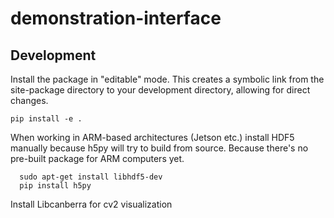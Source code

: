 # demonstration-interface
## Development
Install the package in "editable" mode. This creates a symbolic link from the site-package directory to your development directory, allowing for direct changes.
```
pip install -e .
```


When working in ARM-based architectures (Jetson etc.) install HDF5 manually because h5py will try to build from source. Because there's no pre-built package for ARM computers yet.

```
  sudo apt-get install libhdf5-dev
  pip install h5py
```


Install Libcanberra for cv2 visualization
